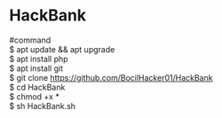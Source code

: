# HackBank                                            
                                 
#command                 
$ apt update && apt upgrade                      
$ apt install php                      
$ apt install git                            
$ git clone https://github.com/BocilHacker01/HackBank           
$ cd HackBank                                                                        
$ chmod +x *                                                                
$ sh HackBank.sh                                                                      
